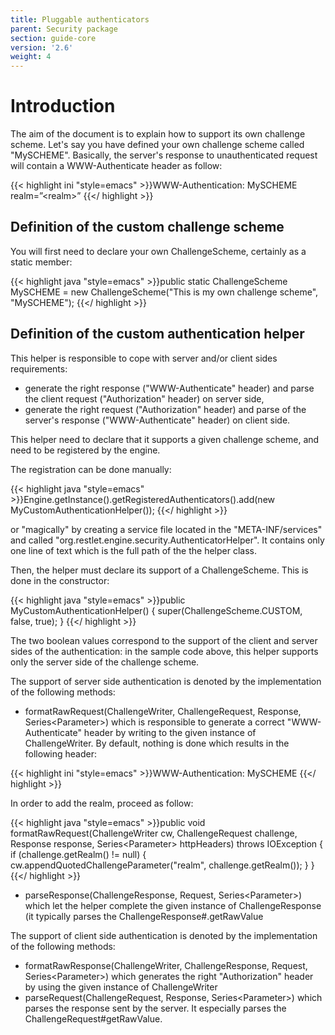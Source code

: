 ```yaml
---
title: Pluggable authenticators
parent: Security package
section: guide-core
version: '2.6'
weight: 4
---
```

# Introduction

The aim of the document is to explain how to support its own challenge
scheme. Let's say you have defined your own challenge scheme called
"MySCHEME". Basically, the server's response to unauthenticated request
will contain a WWW-Authenticate header as follow:

{{< highlight ini "style=emacs" >}}WWW-Authentication: MySCHEME realm=”&lt;realm&gt;”
{{</ highlight >}}

## Definition of the custom challenge scheme

You will first need to declare your own ChallengeScheme, certainly as a
static member:

{{< highlight java "style=emacs" >}}public static ChallengeScheme MySCHEME = new ChallengeScheme("This is my own challenge scheme", "MySCHEME");
{{</ highlight >}}

## Definition of the custom authentication helper

This helper is responsible to cope with server and/or client sides
requirements:

-   generate the right response ("WWW-Authenticate" header) and parse
    the client request ("Authorization" header) on server side,
-   generate the right request ("Authorization" header) and parse of the
    server's response ("WWW-Authenticate" header) on client side.

This helper need to declare that it supports a given challenge scheme,
and need to be registered by the engine.

The registration can be done manually:

{{< highlight java "style=emacs" >}}Engine.getInstance().getRegisteredAuthenticators().add(new MyCustomAuthenticationHelper());
{{</ highlight >}}

or "magically" by creating a service file located in the
"META-INF/services" and called
"org.restlet.engine.security.AuthenticatorHelper". It contains only one
line of text which is the full path of the the helper class.

Then, the helper must declare its support of a ChallengeScheme. This is
done in the constructor:

{{< highlight java "style=emacs" >}}public MyCustomAuthenticationHelper() {
    super(ChallengeScheme.CUSTOM, false, true);
}
{{</ highlight >}}

The two boolean values correspond to the support of the client and
server sides of the authentication: in the sample code above, this
helper supports only the server side of the challenge scheme.

The support of server side authentication is denoted by the
implementation of the following methods:

-   formatRawRequest(ChallengeWriter, ChallengeRequest, Response,
    Series\<Parameter\>) which is responsible to generate a correct
    "WWW-Authenticate" header by writing to the given instance of
    ChallengeWriter. By default, nothing is done which results in the
    following header:

{{< highlight ini "style=emacs" >}}WWW-Authentication: MySCHEME
{{</ highlight >}}

In order to add the realm, proceed as follow:

{{< highlight java "style=emacs" >}}public void formatRawRequest(ChallengeWriter cw,
                             ChallengeRequest challenge,
                             Response response,
                             Series&lt;Parameter&gt; httpHeaders) throws IOException {
    if (challenge.getRealm() != null) {
        cw.appendQuotedChallengeParameter("realm", challenge.getRealm());
    }
}
{{</ highlight >}}

-   parseResponse(ChallengeResponse, Request, Series\<Parameter\>) which
    let the helper complete the given instance of ChallengeResponse (it
    typically parses the ChallengeResponse\#.getRawValue

The support of client side authentication is denoted by the
implementation of the following methods:

-   formatRawResponse(ChallengeWriter, ChallengeResponse, Request,
    Series\<Parameter\>) which generates the right "Authorization"
    header by using the given instance of ChallengeWriter
-   parseRequest(ChallengeRequest, Response, Series\<Parameter\>) which
    parses the response sent by the server. It especially parses the
    ChallengeRequest\#getRawValue.
